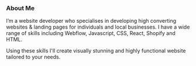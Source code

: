 
### About Me
<base target="_blank">
I’m a website developer who specialises in developing high converting websites & landing pages for individuals and local businesses. I have a wide range of skills including Webflow, Javascript, CSS, React, Shopify and HTML.

Using these skills I'll create visually stunning and highly functional website tailored to your needs.  

<br>


<!--
Hi there 👋
**lblake/lblake** is a ✨ _special_ ✨ repository because its `README.md` (this file) appears on your GitHub profile.

Here are some ideas to get you started:

- 🔭 I’m currently working on ...
- 🌱 I’m currently learning ...
- 👯 I’m looking to collaborate on ...
- 🤔 I’m looking for help with ...
- 💬 Ask me about ...
- 📫 How to reach me: ...
- 😄 Pronouns: ...
- ⚡ Fun fact: ...
-->
